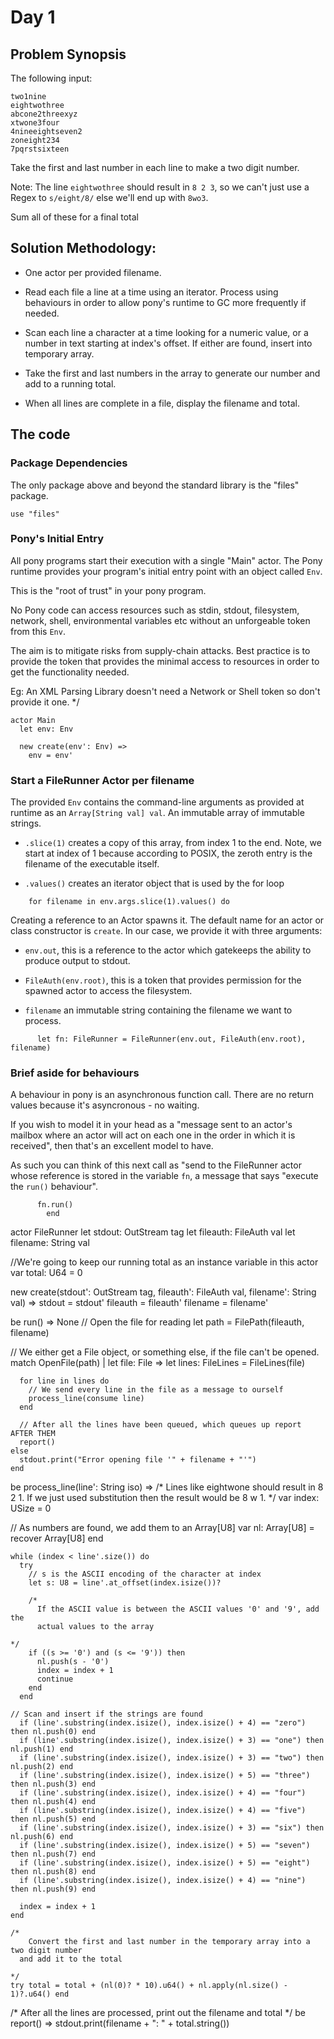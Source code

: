 # Day 1

## Problem Synopsis

The following input:

```quote
two1nine
eightwothree
abcone2threexyz
xtwone3four
4nineeightseven2
zoneight234
7pqrstsixteen
```

Take the first and last number in each line to make a two digit number.

Note: The line `eightwothree` should result in `8 2 3`, so we can't just
use a Regex to `s/eight/8/` else we'll end up with `8wo3`.

Sum all of these for a final total

## Solution Methodology:

- One actor per provided filename.

- Read each file a line at a time using an iterator.  Process using behaviours
in order to allow pony's runtime to GC more frequently if needed.

- Scan each line a character at a time looking for a numeric value, or a number
in text starting at index's offset.  If either are found, insert into temporary
array.

- Take the first and last numbers in the array to generate our number and add
to a running total.

- When all lines are complete in a file, display the filename and total.


## The code

### Package Dependencies

The only package above and beyond the standard library is the "files" package.

```pony
use "files"
```

### Pony's Initial Entry

All pony programs start their execution with a single "Main" actor.  The Pony
runtime provides your program's initial entry point with an object called
`Env`.

This is the "root of trust" in your pony program.

No Pony code can access resources such as stdin, stdout, filesystem, network,
shell, environmental variables etc without an unforgeable token from this
`Env`.

The aim is to mitigate risks from supply-chain attacks. Best practice is to
provide the token that provides the minimal access to resources in order to
get the functionality needed.

Eg: An XML Parsing Library doesn't need a Network or Shell token so don't
provide it one.
                                                                              */
```pony
actor Main
  let env: Env

  new create(env': Env) =>
    env = env'
```

### Start a FileRunner Actor per filename

The provided `Env` contains the command-line arguments as provided at runtime
as an `Array[String val] val`. An immutable array of immutable strings.

- `.slice(1)` creates a copy of this array, from index 1 to the end.  Note, we
start at index of 1 because according to POSIX, the zeroth entry is the filename
of the executable itself.

- `.values()` creates an iterator object that is used by the for loop

           
```pony
    for filename in env.args.slice(1).values() do
```

Creating a reference to an Actor spawns it. The default name for an actor or class
constructor is `create`. In our case, we provide it with three arguments:

- `env.out`, this is a reference to the actor which gatekeeps the ability to
produce output to stdout.

- `FileAuth(env.root)`, this is a token that provides permission for the
spawned actor to access the filesystem.

- `filename` an immutable string containing the filename we want to process.

```pony
      let fn: FileRunner = FileRunner(env.out, FileAuth(env.root), filename)
```

### Brief aside for behaviours

A behaviour in pony is an asynchronous function call. There are no return values
because it's asyncronous - no waiting.

If you wish to model it in your head as a "message sent to an actor's mailbox
where an actor will act on each one in the order in which it is received",
then that's an excellent model to have.

As such you can think of this next call as "send to the FileRunner actor whose
reference is stored in the variable `fn`, a message that says "execute the `run()`
behaviour".

```pony
      fn.run()
		end
```

actor FileRunner
  let stdout: OutStream tag
  let fileauth: FileAuth val
  let filename: String val

//We're going to keep our running total as an instance variable in this actor
  var total: U64 = 0

  new create(stdout': OutStream tag, fileauth': FileAuth val, filename': String val) =>
    stdout = stdout'
    fileauth = fileauth'
    filename = filename'

  be run() => None
//  Open the file for reading
    let path = FilePath(fileauth, filename)

//  We either get a File object, or something else, if the file can't be opened.
    match OpenFile(path)
    | let file: File =>
      let lines: FileLines = FileLines(file)

      for line in lines do
        // We send every line in the file as a message to ourself
        process_line(consume line)
      end

      // After all the lines have been queued, which queues up report AFTER THEM
      report()
    else
      stdout.print("Error opening file '" + filename + "'")
    end

  be process_line(line': String iso) =>
/*
    Lines like eightwone should result in 8 2 1. If we just used substitution
  then the result would be 8 w 1.                                             */
    var index: USize = 0

//  As numbers are found, we add them to an Array[U8]
    var nl: Array[U8] = recover Array[U8] end

    while (index < line'.size()) do
      try
        // s is the ASCII encoding of the character at index
        let s: U8 = line'.at_offset(index.isize())?

        /*
          If the ASCII value is between the ASCII values '0' and '9', add the
          actual values to the array
                                                                              */
        if ((s >= '0') and (s <= '9')) then
          nl.push(s - '0')
          index = index + 1
          continue
        end
      end

    // Scan and insert if the strings are found
      if (line'.substring(index.isize(), index.isize() + 4) == "zero") then nl.push(0) end 
      if (line'.substring(index.isize(), index.isize() + 3) == "one") then nl.push(1) end
      if (line'.substring(index.isize(), index.isize() + 3) == "two") then nl.push(2) end
      if (line'.substring(index.isize(), index.isize() + 5) == "three") then nl.push(3) end
      if (line'.substring(index.isize(), index.isize() + 4) == "four") then nl.push(4) end
      if (line'.substring(index.isize(), index.isize() + 4) == "five") then nl.push(5) end
      if (line'.substring(index.isize(), index.isize() + 3) == "six") then nl.push(6) end
      if (line'.substring(index.isize(), index.isize() + 5) == "seven") then nl.push(7) end
      if (line'.substring(index.isize(), index.isize() + 5) == "eight") then nl.push(8) end
      if (line'.substring(index.isize(), index.isize() + 4) == "nine") then nl.push(9) end

      index = index + 1
    end

    /*
        Convert the first and last number in the temporary array into a two digit number
      and add it to the total
                                                                              */
    try total = total + (nl(0)? * 10).u64() + nl.apply(nl.size() - 1)?.u64() end

/*
    After all the lines are processed, print out the filename and total
                                                                              */
  be report() =>
    stdout.print(filename + ": " + total.string())
```
